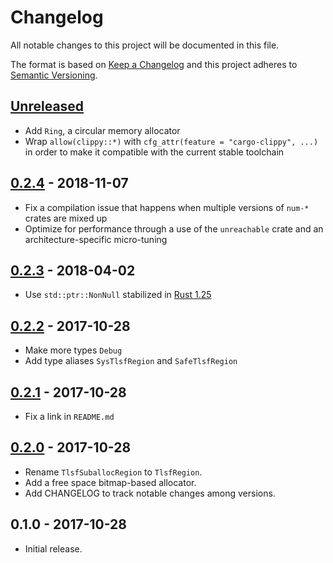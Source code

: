 # Changelog

All notable changes to this project will be documented in this file.

The format is based on [Keep a Changelog](http://keepachangelog.com/en/1.0.0/)
and this project adheres to [Semantic Versioning](http://semver.org/spec/v2.0.0.html).

## [Unreleased]

- Add `Ring`, a circular memory allocator
- Wrap `allow(clippy::*)` with `cfg_attr(feature = "cargo-clippy", ...)` in order to make it compatible with the current stable toolchain

## [0.2.4] - 2018-11-07

- Fix a compilation issue that happens when multiple versions of `num-*` crates are mixed up
- Optimize for performance through a use of the `unreachable` crate and an architecture-specific micro-tuning

## [0.2.3] - 2018-04-02

- Use `std::ptr::NonNull` stabilized in [Rust 1.25]

[Rust 1.25]: https://blog.rust-lang.org/2018/03/29/Rust-1.25.html

## [0.2.2] - 2017-10-28

- Make more types `Debug`
- Add type aliases `SysTlsfRegion` and `SafeTlsfRegion`

## [0.2.1] - 2017-10-28

- Fix a link in `README.md`

## [0.2.0] - 2017-10-28

- Rename `TlsfSuballocRegion` to `TlsfRegion`.
- Add a free space bitmap-based allocator.
- Add CHANGELOG to track notable changes among versions.

## 0.1.0 - 2017-10-28

- Initial release.

[Unreleased]: https://github.com/yvt/xalloc-rs/compare/HEAD...v0.2.4
[0.2.4]: https://github.com/yvt/xalloc-rs/compare/v0.2.4...v0.2.3
[0.2.3]: https://github.com/yvt/xalloc-rs/compare/v0.2.3...v0.2.2
[0.2.2]: https://github.com/yvt/xalloc-rs/compare/v0.2.2...v0.2.1
[0.2.1]: https://github.com/yvt/xalloc-rs/compare/v0.2.1...v0.2.0
[0.2.0]: https://github.com/yvt/xalloc-rs/compare/v0.2.0...v0.1.0
